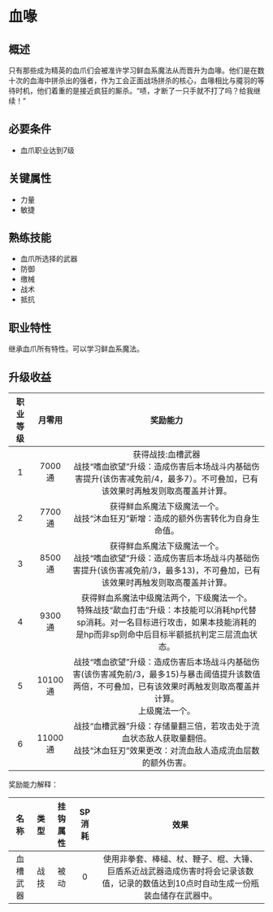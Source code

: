 # 血喙

## 概述

只有那些成为精英的血爪们会被准许学习鲜血系魔法从而晋升为血喙。他们是在数十次的血海中拼杀出的强者，作为工会正面战场拼杀的核心，血喙相比与魇羽的等待时机，他们着重的是接近疯狂的厮杀。“啧，才断了一只手就不打了吗？给我继续！”

## 必要条件

* 血爪职业达到7级

## 关键属性

* 力量
* 敏捷

## 熟练技能

* 血爪所选择的武器
* 防御
* 缴械
* 战术
* 抵抗
  
## 职业特性

继承血爪所有特性。可以学习鲜血系魔法。

## 升级收益

职业等级|月零用|奖励能力
:--:|:--:|:--:
1|7000通|获得战技:血槽武器<br>战技“嗜血欲望”升级：造成伤害后本场战斗内基础伤害提升(该伤害减免前/4，最多7）。不可叠加，已有该效果时再触发则取高覆盖并计算。
2|7700通|获得鲜血系魔法下级魔法一个。<br>战技“沐血狂刃”新增：造成的额外伤害转化为自身生命值。
3|8500通|获得鲜血系魔法下级魔法一个。<br>战技“嗜血欲望”升级：造成伤害后本场战斗内基础伤害提升(该伤害减免前/3，最多13)，不可叠加，已有该效果时再触发则取高覆盖并计算。
4|9300通|获得鲜血系魔法中级魔法两个，下级魔法一个。<br>特殊战技“歃血打击”升级：本技能可以消耗hp代替sp消耗。对一名目标进行攻击，如果本技能消耗的是hp而非sp则命中后目标半额抵抗判定三层流血状态。
5|10100通|战技“嗜血欲望”升级：造成伤害后本场战斗内基础伤害(该伤害减免前/3，最多15)与暴击阈值提升该数值两倍，不可叠加，已有该效果时再触发则取高覆盖并计算。<br>上级魔法一个。
6|11000通|战技“血槽武器”升级：存储量翻三倍，若攻击处于流血状态敌人获取量翻倍。<br>战技“沐血狂刃”效果更改：对流血敌人造成流血层数的额外伤害。
奖励能力解释：

名称|类型|挂钩属性|SP消耗|效果
:--:|:--:|:--:|:--:|:--:
血槽武器|战技|被动|0|使用非拳套、棒槌、杖、鞭子、棍、大锤、巨盾系近战武器造成伤害时将会记录该数值，记录的数值达到10点时自动生成一份瓶装血储存在武器中。
